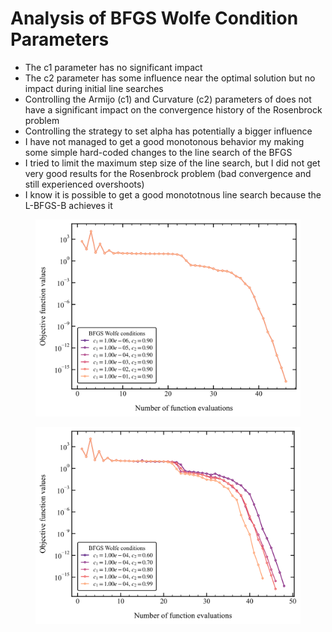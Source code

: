 
# Analysis of BFGS Wolfe Condition Parameters
- The c1 parameter has no significant impact
- The c2 parameter has some influence near the optimal solution but no impact during initial line searches
- Controlling the Armijo (c1) and Curvature (c2) parameters of does not have a significant impact on the convergence history of the Rosenbrock problem
- Controlling the strategy to set alpha has potentially a bigger influence
- I have not managed to get a good monotonous behavior my making some simple hard-coded changes to the line search of the BFGS
- I tried to limit the maximum step size of the line search, but I did not get very good results for the Rosenbrock problem (bad convergence and still experienced overshoots)
- I know it is possible to get a good monototnous line search because the L-BFGS-B achieves it

<figure>
    <img src="./figures/sensitivity_wolfe_condition_1.svg" alt="wolfe_conditions.svg" width=500px>
</figure>

<figure>
    <img src="./figures/sensitivity_wolfe_condition_2.svg" alt="wolfe_conditions.svg" width=500px>
</figure>
